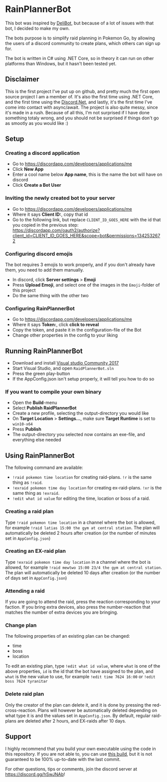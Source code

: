 # RainPlannerBot
This bot was inspired by [DeliBot](https://github.com/OfficialWiddin/DeliBot), but because of a lot of issues with that bot, I decided to make my own.

The bots purpose is to simplify raid planning in Pokemon Go, by allowing the users of a discord community to create plans, which others can sign up for.

The bot is written in C# using .NET Core, so in theory it can run on other platforms than Windows, but it hasn't been tested yet.

## Disclaimer

This is the first project I've put up on github, and pretty much the first open source project I am a member of. It's also the first time using .NET Core, and the first time using the [Discord.Net](https://github.com/RogueException/Discord.Net), and lastly, it's the first time I've come into contact with async/await. The project is also quite messy, since it's made in a rush. Because of all this, I'm not surprised if I have done something totaly wrong, and you should not be surprised if things don't go as smootly as you would like :)

## Setup

### Creating a discord application

* Go to https://discordapp.com/developers/applications/me
* Click **New App**
* Enter a cool name below **App name**, this is the name the bot will have on discord
* Click **Create a Bot User**

### Inviting the newly created bot to your server

* Go to https://discordapp.com/developers/applications/me
* Where it says **Client ID:**, copy that id
* Go to the following link, but replace `CLIENT_ID_GOES_HERE` with the id that you copied in the previous step: https://discordapp.com/oauth2/authorize?client_id=CLIENT_ID_GOES_HERE&scope=bot&permissions=1342532672

### Configuring discord emojis

The bot requires 3 emojis to work properly, and if you don't already have them, you need to add them manually.

* In discord, click **Server settings** > **Emoji**
* Press **Upload Emoji**, and select one of the images in the `Emoji`-folder of this project
* Do the same thing with the other two

### Configuring RainPlannerBot

* Go to https://discordapp.com/developers/applications/me
* Where it says **Token:**, click **click to reveal**
* Copy the token, and paste it in the configuration-file of the Bot
* Change other properties in the config to your liking

## Running RainPlannerBot

* Download and install [Visual studio Community 2017](https://www.visualstudio.com/downloads/)
* Start Visual Studio, and open `RaidPlannerBot.sln`
* Press the green play-button
* If the AppConfig.json isn't setup properly, it will tell you how to do so

### If you want to compile your own binary

* Open the **Build**-menu
* Select **Publish RaidPlannerBot**
* Create a new profile, selecting the output-directory you would like
* On **Target Location** > **Settings...**, make sure **Target Runtime** is set to `win10-x64`
* Press **Publish**
* The output-directory you selected now contains an exe-file, and everything else needed

## Using RainPlannerBot

The following command are available:

* `!raid pokemon time location` for creating raid-plans. `!r` is the same thing as `!raid`.
* `!exraid pokemon time day location` for creating ex-raid-plans. `!xr` is the same thing as `!exraid`.
* `!edit what id value` for editing the time, location or boss of a raid.

### Creating a raid plan

Type `!raid pokemon time location` in a channel where the bot is allowed, for example `!raid latias 15:00 the gym at central station`. The plan will automatically be deleted 2 hours after creation (or the number of minutes set in `AppConfig.json`)

### Creating an EX-raid plan

Type `!exraid pokemon time day location` in a channel where the bot is allowed, for example `!raid mewtwo 15:00 23/4 the gym at central station`. The plan will automatically be deleted 10 days after creation (or the number of days set in `AppConfig.json`)

### Attending a raid

If you are going to attend the raid, press the reaction corresponding to your faction. If you bring extra devices, also press the number-reaction that matches the number of extra devices you are bringing.

### Change plan

The following properties of  an existing plan can be changed:

- time
- boss
- location

To edit an existing plan, type `!edit what id value`, where `what` is one of the above properties, `id` is the id that the bot have assigned to the plan, and `what` is the new value to use, for example `!edit time 7624 16:00` or `!edit boss 7624 tyranitar`

### Delete raid plan

Only the creator of the plan can delete it, and it is done by pressing the red-cross-reaction. Plans will however be automatically deleted depending on what type it is and the values set in `AppConfig.json`. By default, regular raid-plans are deleted after 2 hours, and EX-raids after 10 days.

## Support

I highly recommend that you build your own executable using the code in this repository. If you are not able to, you can use [this build](https://www.dropbox.com/s/ld5juvnw3hxxh33/RaidPlannerBot.zip?dl=0), but it is not guaranteed to be 100% up-to-date with the last commit.

For other questions, tips or comments, join the discord server at https://discord.gg/hSwJNAb!


